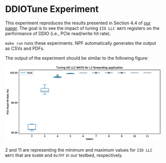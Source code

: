# DDIOTune Experiment

This experiment reproduces the results presented in Section 4.4 of [our paper][ddio-atc-paper]. The goal is to see the impact of tuning `IIO LLC WAYS` registers on the performance of DDIO (i.e., PCIe read/write hit rate).

`make run` runs these experiments. NPF automatically generates the output as CSVs and PDFs.

The output of the experiment should be similar to the following figure:

![sample](ddiotune-sample.png "DDIOTune Results")

2 and 11 are representing the minimum and maximum values for `IIO LLC WAYS` that are `0x600` and `0x7FF` in our testbed, respectively.

[ddio-atc-paper]: https://www.usenix.org/conference/atc20/presentation/farshin

